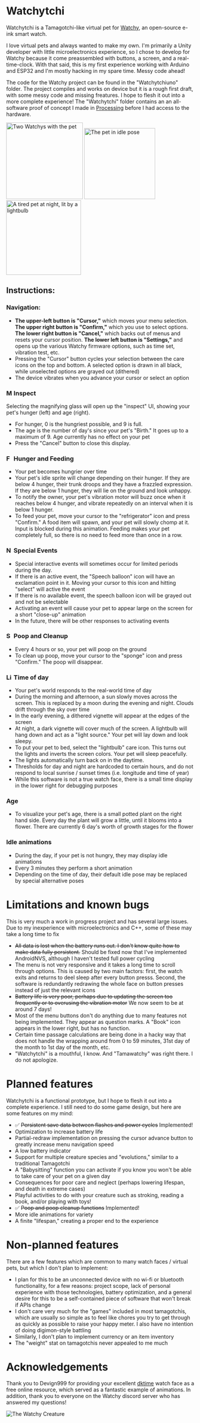 # Watchytchi
Watchytchi is a Tamagotchi-like virtual pet for [Watchy](https://watchy.sqfmi.com/), an open-source e-ink smart watch.

I love virtual pets and always wanted to make my own. I'm primarily a Unity developer with little microelectronics experience, so I chose to develop for Watchy because it come preassembled with buttons, a screen, and a real-time-clock. With that said, this is my first experience working with Arduino and ESP32 and I'm mostly hacking in my spare time. Messy code ahead! 

The code for the Watchy project can be found in the "Watchytchiuno" folder. The project compiles and works on device but it is a rough first draft, with some messy code and missing freatures. I hope to flesh it out into a more complete experience! The "Watchytchi" folder contains an an all-software proof of concept I made in [Processing](https://processing.org/) before I had access to the hardware.

 <div>
 <img src="./Github%20Assets/Watchytchi_Idle_Gb.jpg" alt="Two Watchys with the pet" width="205"/> 
 <img src="./Github%20Assets/Watchytchi_HaunchesWithPoop_ClearCase.jpg" alt="The pet in idle pose" width="190"/> 
 <img src="./Github%20Assets/Watchytchi_TiredNight.jpg" alt="A tired pet at night, lit by a lightbulb" width="200"/> 
 </div>

## Instructions:
### Navigation:
 - **The upper-left button is "Cursor,"** which moves your menu selection. **The upper right button is "Confirm,"** which you use to select options. **The lower right button is "Cancel,"** which backs out of menus and resets your cursor position. **The lower left button is "Settings,"** and opens up the various Watchy firmware options, such as time set, vibration test, etc.
 - Pressing the "Cursor" button cycles your selection between the care icons on the top and bottom. A selected option is drawn in all black, while unselected options are grayed out (dithered)
 - The device vibrates when you advance your cursor or select an option
### <img src="./Watchytchi/data/MenuIcon_Status_Active.png" alt="Magnifying Glass Icon" width="16"/> Inspect
Selecting the magnifying glass will open up the "inspect" UI, showing your pet's hunger (left) and age (right). 
 - For hunger, 0 is the hungriest possible, and 9 is full. 
 - The age is the number of day's since your pet's "Birth." It goes up to a maximum of 9. Age currently has no effect on your pet
 - Press the "Cancel" button to close this display.
### <img src="./Watchytchi/data/MenuIcon_Feed_Active.png" alt="Fridge Icon" width="16"/> Hunger and Feeding
 - Your pet becomes hungrier over time
 - Your pet's idle sprite will change depending on their hunger. If they are below 4 hunger, their trunk droops and they have a frazzled expression. If they are below 1 hunger, they will lie on the ground and look unhappy.
 - To notify the owner, your pet's vibration motor will buzz once when it reaches below 4 hunger, and vibrate repeatedly on an interval when it is below 1 hunger.
 - To feed your pet, move your cursor to the "refrigerator" icon and press "Confirm." A food item will spawn, and your pet will slowly chomp at it. Input is blocked during this animation. Feeding makes your pet completely full, so there is no need to feed more than once in a row.
### <img src="./Watchytchi/data/MenuIcon_Alert_Active_HasNotification.png" alt="Notification Icon" width="16"/> Special Events
 - Special interactive events will sometimes occur for limited periods during the day. 
 - If there is an active event, the "Speech balloon" icon will have an exclamation point in it. Moving your cursor to this icon and hitting "select" will active the event
 - If there is no available event, the speech balloon icon will be grayed out and not be selectable
 - Activating an event will cause your pet to appear large on the screen for a short "close-up" animation
 - In the future, there will be other responses to activating events
### <img src="./Watchytchi/data/MenuIcon_Clean_Active.png" alt="Sponge Icon" width="16"/>  Poop and Cleanup
 - Every 4 hours or so, your pet will poop on the ground
 - To clean up poop, move your cursor to the "sponge" icon and press "Confirm." The poop will disappear.
### <img src="./Watchytchi/data/MenuIcon_Lights_Active.png" alt="Lightbulb Icon" width="16"/> Time of day
 - Your pet's world responds to the real-world time of day
 - During the morning and afternoon, a sun slowly moves across the screen. This is replaced by a moon during the evening and night. Clouds drift through the sky over time
 - In the early evening, a dithered vignette will appear at the edges of the screen
 - At night, a dark vignette will cover much of the screen. A lightbulb will hang down and act as a "light source." Your pet will lay down and look sleepy. 
 - To put your pet to bed, select the "lightbulb" care icon. This turns out the lights and inverts the screen colors. Your pet will sleep peacefully.
 - The lights automatically turn back on in the daytime.
 - Thresholds for day and night are hardcoded to certain hours, and do not respond to local sunrise / sunset times (i.e. longitude and time of year)
 - While this software is not a true watch face, there is a small time display in the lower right for debugging purposes
### Age
 - To visualize your pet's age, there is a small potted plant on the right hand side. Every day the plant will grow a little, until it blooms into a flower. There are currently 6 day's worth of growth stages for the flower
### Idle animations
 - During the day, if your pet is not hungry, they may display idle animations
 - Every 3 minutes they perform a short animation
 - Depending on the time of day, their default idle pose may be replaced by special alternative poses
# Limitations and known bugs
This is very much a work in progress project and has several large issues. Due to my inexperience with microelectronics and C++, some of these may take a long time to fix
 - ~~All data is lost when the battery runs out. I don't know quite how to make data fully persistent.~~ Should be fixed now that I've implemented AndroidNVS, although I haven't tested full power cycling
 - The menu is not very responsive and it takes a long time to scroll through options. This is caused by two main factors: first, the watch exits and returns to deel sleep after every button presss. Second, the software is redundantly redrawing the whole face on button presses instead of just the relevant icons
 - ~~Battery life is very poor, perhaps due to updating the screen too frequently or to overusing the vibration motor~~ We now seem to be at around 7 days!
 - Most of the menu buttons don't do anything due to many features not being implemented. They appear as question marks. A "Book" icon appears in the lower right, but has no function.
 - Certain time passage calculations are being done in a hacky way that does not handle the wrapping around from 0 to 59 minutes, 31st day of the month to 1st day of the month, etc.
 - "Watchytchi" is a mouthful, I know. And "Tamawatchy" was right there. I do not apologize.
 
# Planned features
Watchytchi is a functional prototype, but I hope to flesh it out into a complete experience. I still need to do some game design, but here are some features on my mind:
 - ✅ ~~Persistent save data between flashes and power cycles~~ Implemented!
 - Optimization to increase battery life
 - Partial-redraw implementation on pressing the cursor advance button to greatly increase menu navigation speed
 - A low battery indicator
 - Support for multiple creature species and "evolutions," similar to a traditional Tamagotchi
 - A "Babysitting" function you can activate if you know you won't be able to take care of your pet on a given day
 - Consequences for poor care and neglect (perhaps lowering lifespan, and death in extreme cases)
 - Playful activities to do with your creature such as stroking, reading a book, and/or playing with toys!
 - ✅ ~~Poop and poop cleanup functions~~ Implemented!
 - More idle animations for variety
 - A finite "lifespan," creating a proper end to the experience

# Non-planned features
There are a few features which are common to many watch faces / virtual pets, but which I don't plan to implement:
 - I plan for this to be an unconnected device with no wi-fi or bluetooth functionality, for a few reasons: project scope, lack of personal experience with those technologies, battery optimization, and a general desire for this to be a self-contained piece of software that won't break if APIs change
 - I don't care very much for the "games" included in most tamagotchis, which are usually so simple as to feel like chores you try to get through as quickly as possible to raise your happy meter. I also have no intention of doing digimon-style battling
 - Similarly, I don't plan to implement currency or an item inventory
 - The "weight" stat on tamagotchis never appealed to me much

# Acknowledgements
Thank you to Devign999 for providing your excellent [dktime](https://github.com/dezign999/dkTime) watch face as a free online resource, which served as a fantastic example of animations. In addition, thank you to everyone on the Watchy discord server who has answered my questions!

![The Watchy Creature](./Github%20Assets/WatchytchiEatingGif.gif?raw=true "Title")
